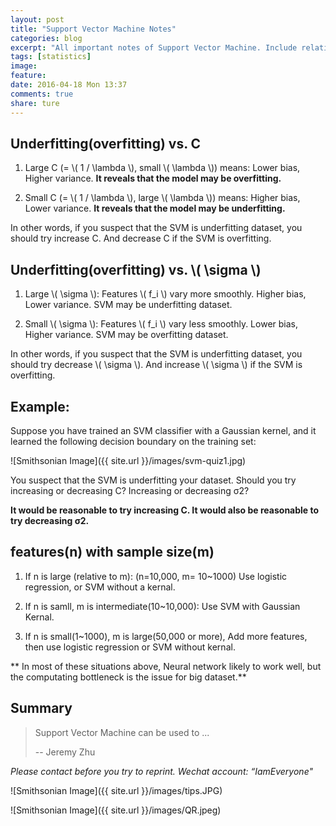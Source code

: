 ```yaml
---
layout: post
title: "Support Vector Machine Notes"
categories: blog
excerpt: "All important notes of Support Vector Machine. Include relationship between C, \\( \sigma \\) and underfitting(or overfitting)" 
tags: [statistics]
image:
feature:
date: 2016-04-18 Mon 13:37
comments: true
share: ture
---
```


##  Underfitting(overfitting) vs. C

1. Large C (= \\( 1 / \lambda \\), small \\( \lambda \\)) means: Lower bias, Higher variance. **It reveals that the model may be overfitting.** 

2. Small C (= \\( 1 / \lambda \\), large \\( \lambda \\)) means: Higher bias, Lower variance. **It reveals that the model may be underfitting.** 

In other words, if you suspect that the SVM is underfitting dataset, you should try increase C. And decrease C if the SVM is overfitting. 

##  Underfitting(overfitting) vs. \\( \sigma \\)

1. Large \\( \sigma \\): Features \\( f_i \\) vary more smoothly. Higher bias, Lower variance. SVM may be underfitting dataset. 

2. Small \\( \sigma \\): Features \\( f_i \\) vary less smoothly. Lower bias, Higher variance. SVM may be overfitting dataset. 

In other words, if you suspect that the SVM is underfitting dataset, you should try decrease \\( \sigma \\). And increase  \\( \sigma \\) if the SVM is overfitting. 


## Example:  

Suppose you have trained an SVM classifier with a Gaussian kernel, and it learned the following decision boundary on the training set:

![Smithsonian Image]({{ site.url }}/images/svm-quiz1.jpg)

You suspect that the SVM is underfitting your dataset. Should you try increasing or decreasing C? Increasing or decreasing σ2?

**It would be reasonable to try increasing C. It would also be reasonable to try decreasing σ2.**

## features(n) with sample size(m)

1. If n is large (relative to m): (n=10,000, m= 10~1000)
    Use logistic regression, or SVM without a kernal.

2. If n is samll, m is intermediate(10~10,000):
    Use SVM with Gaussian Kernal.

3. If n is small(1~1000), m is large(50,000 or more), 
    Add more features, then use logistic regression or SVM without kernal. 

** In most of these situations above, Neural network likely to work well, but the computating bottleneck is the issue for big dataset.**

## Summary

> Support Vector Machine can be used to ...
>
> -- Jeremy Zhu

*Please contact before you try to reprint. Wechat account: “IamEveryone"*

![Smithsonian Image]({{ site.url }}/images/tips.JPG)

![Smithsonian Image]({{ site.url }}/images/QR.jpeg)
